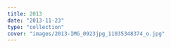 ```yaml
---
title: 2013
date: "2013-11-23"
type: "collection"
cover: "images/2013-IMG_0923jpg_11035348374_o.jpg"
---
```

